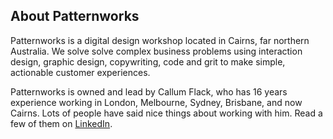 ## About Patternworks

Patternworks is a digital design workshop located in Cairns, far northern Australia. We solve solve complex business problems using interaction design, graphic design, copywriting, code and grit to make simple, actionable customer experiences.

Patternworks is owned and lead by Callum Flack, who has 16 years experience working in London, Melbourne, Sydney, Brisbane, and now Cairns. Lots of people have said nice things about working with him. Read a few of them on [LinkedIn](http://www.linkedin.com/in/callumflack).
<!-- [Read more on Linkedin](http://www.linkedin.com/in/callumflack). -->
